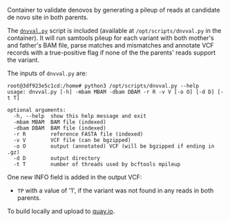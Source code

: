 Container to validate denovos by generating a pileup of reads at candidate de novo site in both parents.

The [`dnvval.py`](dnvval.py) script is included (available at `/opt/scripts/dnvval.py` in the container).
It will run samtools pileup for each variant with both mother's and father's BAM file, parse matches and mismatches and annotate VCF records with a true-positive flag if none of the the parents' reads support the variant.

The inputs of `dnvval.py` are:

```
root@3df923e5c1cd:/home# python3 /opt/scripts/dnvval.py --help
usage: dnvval.py [-h] -mbam MBAM -dbam DBAM -r R -v V [-o O] [-d D] [-t T]

optional arguments:
  -h, --help  show this help message and exit
  -mbam MBAM  BAM file (indexed)
  -dbam DBAM  BAM file (indexed)
  -r R        reference FASTA file (indexed)
  -v V        VCF file (can be bgzipped)
  -o O        output (annotated) VCF (will be bgzipped if ending in .gz)
  -d D        output directory
  -t T        number of threads used by bcftools mpileup
```
One new INFO field is added in the output VCF:

- `TP` with a value of '1', if the variant was not found in any reads in both parents.

To build locally and upload to [quay.io](https://quay.io/shnegi/dnvval).
